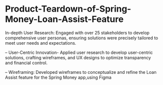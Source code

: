 # Product-Teardown-of-Spring-Money-Loan-Assist-Feature

 In-depth User Research: Engaged with over 25 stakeholders to develop comprehensive user personas, ensuring solutions were
precisely tailored to meet user needs and expectations.

– User-Centric Innovation- Applied user research to develop user-centric solutions, crafting wireframes, and UX designs to
optimize transparency and financial control.

– Wireframing: Developed wireframes to conceptualize and refine the Loan Assist feature for the Spring Money app,using
Figma

